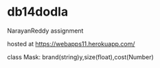 # db14dodla
NarayanReddy assignment 

hosted at https://webapps11.herokuapp.com/


class Mask: brand(string)y,size(float),cost(Number)

